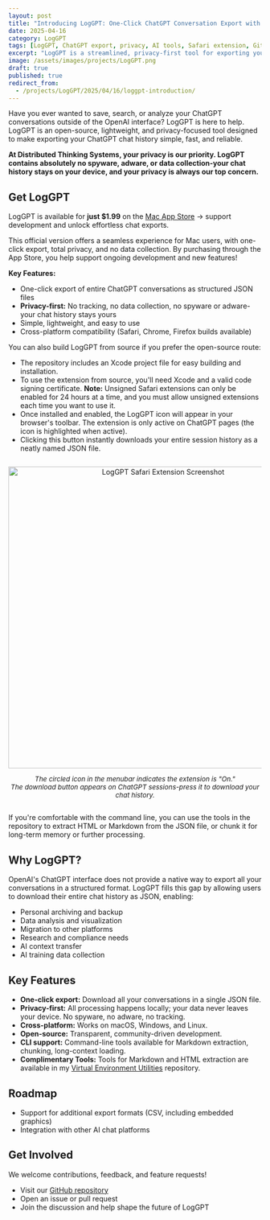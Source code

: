 ```yaml
---
layout: post
title: "Introducing LogGPT: One-Click ChatGPT Conversation Export with Full Privacy"
date: 2025-04-16
category: LogGPT
tags: [LogGPT, ChatGPT export, privacy, AI tools, Safari extension, GitHub, JSON, macOS, open source]
excerpt: "LogGPT is a streamlined, privacy-first tool for exporting your entire ChatGPT conversation history in JSON format-no spyware, no adware, no data collection."
image: /assets/images/projects/LogGPT.png
draft: true
published: true
redirect_from:
  - /projects/LogGPT/2025/04/16/loggpt-introduction/
---
```


Have you ever wanted to save, search, or analyze your ChatGPT conversations outside of the OpenAI interface? LogGPT is here to help. LogGPT is an open-source, lightweight, and privacy-focused tool designed to make exporting your ChatGPT chat history simple, fast, and reliable.

**At Distributed Thinking Systems, your privacy is our priority. LogGPT contains absolutely no spyware, adware, or data collection-your chat history stays on your device, and your privacy is always our top concern.**

<!--more-->

## Get LogGPT

LogGPT is available for **just $1.99** on the [Mac App Store](https://apps.apple.com/us/app/loggpt/id6743342693?mt=12) → support development and unlock effortless chat exports.

This official version offers a seamless experience for Mac users, with one-click export, total privacy, and no data collection. By purchasing through the App Store, you help support ongoing development and new features!

**Key Features:**
- One-click export of entire ChatGPT conversations as structured JSON files
- **Privacy-first:** No tracking, no data collection, no spyware or adware-your chat history stays yours
- Simple, lightweight, and easy to use
- Cross-platform compatibility (Safari, Chrome, Firefox builds available)

You can also build LogGPT from source if you prefer the open-source route:

- The repository includes an Xcode project file for easy building and installation.
- To use the extension from source, you'll need Xcode and a valid code signing certificate. **Note:** Unsigned Safari extensions can only be enabled for 24 hours at a time, and you must allow unsigned extensions each time you want to use it.
- Once installed and enabled, the LogGPT icon will appear in your browser's toolbar. The extension is only active on ChatGPT pages (the icon is highlighted when active).
- Clicking this button instantly downloads your entire session history as a neatly named JSON file.

<div style="margin: 2em 0; text-align: center;">
  <img src="/assets/images/projects/LogGPT/Screenshot%202025-04-23%20at%2009.51.20.png" alt="LogGPT Safari Extension Screenshot" width="600" />
  <p style="font-size: 0.95em;">
    <em>
      The circled icon in the menubar indicates the extension is "On."<br>
      The download button appears on ChatGPT sessions-press it to download your chat history.
    </em>
  </p>
</div>

If you're comfortable with the command line, you can use the tools in the repository to extract HTML or Markdown from the JSON file, or chunk it for long-term memory or further processing.

## Why LogGPT?

OpenAI's ChatGPT interface does not provide a native way to export all your conversations in a structured format. LogGPT fills this gap by allowing users to download their entire chat history as JSON, enabling:

- Personal archiving and backup
- Data analysis and visualization
- Migration to other platforms
- Research and compliance needs
- AI context transfer
- AI training data collection

## Key Features

- **One-click export:** Download all your conversations in a single JSON file.
- **Privacy-first:** All processing happens locally; your data never leaves your device. No spyware, no adware, no tracking.
- **Cross-platform:** Works on macOS, Windows, and Linux.
- **Open-source:** Transparent, community-driven development.
- **CLI support:** Command-line tools available for Markdown extraction, chunking, long-context loading.
- **Complimentary Tools:** Tools for Markdown and HTML extraction are available in my [Virtual Environment Utilities](https://github.com/unixwzrd/venvutils) repository.

## Roadmap

- Support for additional export formats (CSV, including embedded graphics)
- Integration with other AI chat platforms

## Get Involved

We welcome contributions, feedback, and feature requests!
- Visit our [GitHub repository](https://github.com/unixwzrd/LogGPT)
- Open an issue or pull request
- Join the discussion and help shape the future of LogGPT
